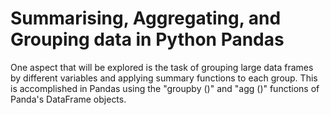 # Summarising, Aggregating, and Grouping data in Python Pandas
One aspect that will be explored is the task of grouping large data frames by different variables and applying summary functions to each group. This is accomplished in Pandas using the "groupby ()" and "agg ()" functions of Panda's DataFrame objects.
